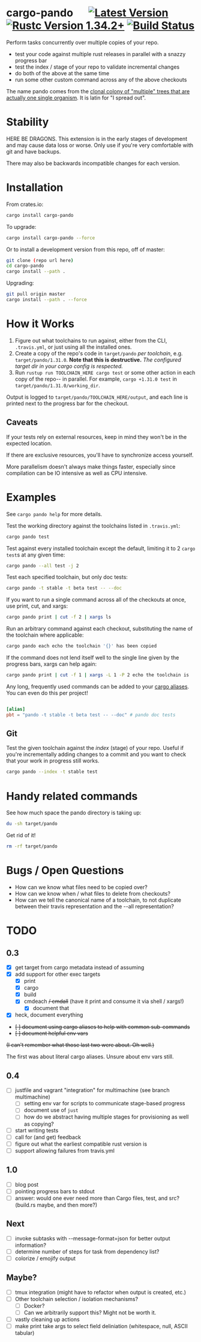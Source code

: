 # cargo-pando &emsp; [![Latest Version]][crates.io] [![Rustc Version 1.34.2+]][rustc] [![Build Status]][travis_ci]

[Latest Version]: https://img.shields.io/crates/v/cargo-pando.svg
[crates.io]: https://crates.io/crates/cargo-pando
[Rustc Version 1.34.2+]: https://img.shields.io/badge/rustc-1.34.2+-lightgray.svg
[rustc]: https://blog.rust-lang.org/2019/05/14/Rust-1.34.2.html
[Build Status]: https://travis-ci.com/KevinMGranger/cargo-pando.svg?branch=master
[travis_ci]: https://travis-ci.com/KevinMGranger/cargo-pando

Perform tasks concurrently over multiple copies of your repo.

- test your code against multiple rust releases in parallel with a snazzy progress bar
- test the index / stage of your repo to validate incremental changes
- do both of the above at the same time
- run some other custom command across any of the above checkouts

The name pando comes from the [clonal colony of "multiple" trees that are actually one single organism](https://en.wikipedia.org/wiki/Pando_(tree)). It is latin for "I spread out".

# Stability

HERE BE DRAGONS. This extension is in the early stages of development and may
cause data loss or worse. Only use if you're very comfortable with git and have backups.

There may also be backwards incompatible changes for each version.

# Installation

From crates.io:

```bash
cargo install cargo-pando
```

To upgrade:

```bash
cargo install cargo-pando --force
```

Or to install a development version from this repo, off of master:

```bash
git clone (repo url here)
cd cargo-pando
cargo install --path .
```

Upgrading:

```bash
git pull origin master
cargo install --path . --force
```

# How it Works

1. Figure out what toolchains to run against, either from the CLI, `.travis.yml`, or just using all the installed ones.
2. Create a copy of the repo's code in `target/pando` _per toolchain_, e.g. `target/pando/1.31.0`. __Note that this is destructive.__
    _The configured target dir in your cargo config is respected._
3. Run `rustup run TOOLCHAIN_HERE cargo test` or some other action in each copy of the repo-- in parallel.
    For example, `cargo +1.31.0 test` in `target/pando/1.31.0/working_dir`.

Output is logged to `target/pando/TOOLCHAIN_HERE/output`, and each line is printed next to the progress bar for the checkout.

## Caveats

If your tests rely on external resources, keep in mind they won't be in the expected location.

If there are exclusive resources, you'll have to synchronize access yourself.

More parallelism doesn't always make things faster, especially since compilation
can be IO intensive as well as CPU intensive.

# Examples

See `cargo pando help` for more details.

Test the working directory against the toolchains listed in `.travis.yml`:
```bash
cargo pando test
```

Test against every installed toolchain except the default,
limiting it to 2 `cargo test`s at any given time:
```bash
cargo pando --all test -j 2 
```

Test each specified toolchain, but only doc tests:
```bash
cargo pando -t stable -t beta test -- --doc
```

If you want to run a single command across all of the checkouts at once,
use print, cut, and xargs:
```bash
cargo pando print | cut -f 2 | xargs ls
```

Run an arbitrary command against each checkout,
substituting the name of the toolchain where applicable:
```bash
cargo pando each echo the toolchain '{}' has been copied
```

If the command does not lend itself well to the single line given
by the progress bars, xargs can help again:
```bash
cargo pando print | cut -f 1 | xargs -L 1 -P 2 echo the toolchain is
```

Any long, frequently used commands can be added to your [cargo aliases](https://doc.rust-lang.org/cargo/reference/config.html). You can even do this per project!

```toml

[alias]
pbt = "pando -t stable -t beta test -- --doc" # pando doc tests
```

## Git

Test the given toolchain against the _index_ (stage) of your repo.
Useful if you're incrementally adding changes to a commit and you want to check that your work in progress still works.
```bash
cargo pando --index -t stable test
```

# Handy related commands

See how much space the pando directory is taking up:

```bash
du -sh target/pando
```

Get rid of it!

```bash
rm -rf target/pando
```

# Bugs / Open Questions

- How can we know what files need to be copied over?
- How can we know when / what files to delete from checkouts?
- How can we tell the canonical name of a toolchain, to not
    duplicate between their travis representation
    and the --all representation?

# TODO

## 0.3
- [x] get target from cargo metadata instead of assuming
- [x] add support for other exec targets
  - [x] print
  - [x] cargo
  - [x] build
  - [x] cmdeach ~~/ cmdall~~ (have it print and consume it via shell / xargs!)
    - [x] document that
- [x] heck, document everything
- ~~[ ] document using cargo aliases to help with common sub-commands~~
- ~~[ ] document helpful env vars~~

~~(I can't remember what those last two were about. Oh well.)~~

The first was about literal cargo aliases. Unsure about env vars still.

## 0.4
- [ ] justfile and vagrant "integration" for multimachine (see branch multimachine)
  - [ ] setting env var for scripts to communicate stage-based progress
  - [ ] document use of `just`
  - [ ] how do we abstract having multiple stages for provisioning as well as copying?
- [ ] start writing tests
- [ ] call for (and get) feedback
- [ ] figure out what the earliest compatible rust version is
- [ ] support allowing failures from travis.yml

## 1.0
- [ ] blog post
- [ ] pointing progress bars to stdout
- [ ] answer: would one ever need more than Cargo files, test, and src? (build.rs maybe, and then more?)

## Next
- [ ] invoke subtasks with --message-format=json for better output information?
- [ ] determine number of steps for task from dependency list?
- [ ] colorize / emojify output

## Maybe?
- [ ] tmux integration (might have to refactor when output is created, etc.)
- [ ] Other toolchain selection / isolation mechanisms?
  - [ ] Docker?
  - [ ] Can we arbitrarily support this? Might not be worth it.
- [ ] vastly cleaning up actions
- [ ] make print take args to select field deliniation (whitespace, null, ASCII tabular)